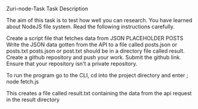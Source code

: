 Zuri-node-Task
Task Description

The aim of this task is to test how well you can research. You have learned about NodeJS file system. Read the following instructions carefully.

Create a script file that fetches data from JSON PLACEHOLDER POSTS
Write the JSON data gotten from the API to a file called posts.json or posts.txt
posts.json or post.txt should be in a directory file called result.
Create a github repository and push your work.
Submit the github link. Ensure that your repository isn't a private repository.

To run the program go to the CLI, cd into the project directory and enter ; node fetch.js

This creates a file called result.txt containing the data from the api request in the result directory